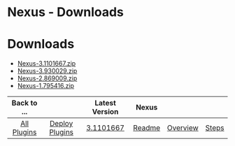 
Nexus - Downloads
=================

# Downloads

- [Nexus-3.1101667.zip](https://raw.githubusercontent.com/UrbanCode/IBM-UCD-PLUGINS/main/files/nexus/Nexus-3.1101667.zip)
- [Nexus-3.930029.zip](https://raw.githubusercontent.com/UrbanCode/IBM-UCD-PLUGINS/main/files/nexus/Nexus-3.930029.zip)
- [Nexus-2.869009.zip](https://raw.githubusercontent.com/UrbanCode/IBM-UCD-PLUGINS/main/files/nexus/Nexus-2.869009.zip)
- [Nexus-1.795416.zip](https://raw.githubusercontent.com/UrbanCode/IBM-UCD-PLUGINS/main/files/nexus/Nexus-1.795416.zip)

|Back to ...||Latest Version|Nexus |||
| :---: | :---: | :---: | :---: | :---: | :---: |
|[All Plugins](../../index.md)|[Deploy Plugins](../README.md)|[3.1101667](https://raw.githubusercontent.com/UrbanCode/IBM-UCD-PLUGINS/main/files/nexus/Nexus-3.1101667.zip)|[Readme](README.md)|[Overview](overview.md)|[Steps](steps.md)|
